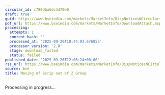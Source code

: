 ```yaml
---
circular_id: c780dba6dc3d70e0
draft: true
guid: https://www.bseindia.com/markets/MarketInfo/DispNoticesNCirculars.aspx?Noticeid={66AD964D-6BCD-4BB3-9AF9-084EABFAE309}&noticeno=20250926-46&dt=09/26/2025&icount=46&totcount=76&flag=0
pdf_url: https://www.bseindia.com/markets/MarketInfo/DownloadAttach.aspx?id=20250926-46&attachedId=
processing:
  attempts: 1
  content_hash: ''
  processed_at: '2025-09-26T18:44:03.676055'
  processor_version: '2.0'
  stage: download_failed
  status: failed
published_date: '2025-09-26T12:08:24+00:00'
rss_url: https://www.bseindia.com/markets/MarketInfo/DispNoticesNCirculars.aspx?Noticeid={66AD964D-6BCD-4BB3-9AF9-084EABFAE309}&noticeno=20250926-46&dt=09/26/2025&icount=46&totcount=76&flag=0
source: bse
title: Moving of Scrip out of Z Group
---
```


Processing in progress...